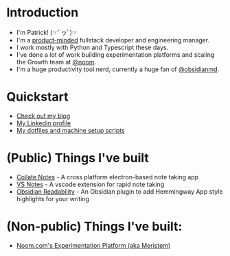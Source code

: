 # Introduction 

- I'm Patrick! (☞ﾟヮﾟ)☞
- I'm a [product-minded](https://blog.pragmaticengineer.com/the-product-minded-engineer/) fullstack developer and engineering manager.
- I work mostly with Python and Typescript these days.
- I've done a lot of work building experimentation platforms and scaling the Growth team at [@noom](https://github.com/noom/).
- I'm a huge productivity tool nerd, currently a huge fan of [@obsidianmd](https://github.com/obsidianmd).

# Quickstart

- [Check out my blog](https://www.patricklee.nyc)
- [My Linkedin profile](https://www.linkedin.com/in/patrickleenyc/)
- [My dotfiles and machine setup scripts](https://github.com/patleeman/dotfiles)

# (Public) Things I've built

- [Collate Notes](https://github.com/Collateapp/) - A cross platform electron-based note taking app
- [VS Notes](https://github.com/patleeman/VSNotes) - A vscode extension for rapid note taking
- [Obsidian Readability](https://github.com/patleeman/obsidian-readability) - An Obsidian plugin to add Hemmingway App style highlights for your writing

# (Non-public) Things I've built:

- [Noom.com's Experimentation Platform (aka Meristem)](https://medium.com/noom-engineering/the-growth-machine-how-noom-runs-365-landing-page-experiments-per-year-1e098ea33354)

